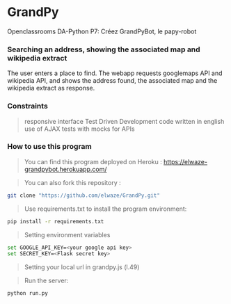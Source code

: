# GrandPy
Openclassrooms DA-Python P7: 
Créez GrandPyBot, le papy-robot

### Searching an address, showing the associated map and wikipedia extract

The user enters a place to find.
The webapp requests googlemaps API and wikipedia API, and shows the address found, the associated map and the wikipedia extract as response.

### Constraints

>responsive interface
>Test Driven Development
>code written in english
>use of AJAX
>tests with mocks for APIs

### How to use this program

> You can find this program deployed on Heroku : https://elwaze-grandpybot.herokuapp.com/

> You can also fork this repository :
```bash
git clone "https://github.com/elwaze/GrandPy.git"
```

> Use requirements.txt to install the program environment:
```bash
pip install -r requirements.txt
```

> Setting environment variables 
```bash
set GOOGLE_API_KEY=<your google api key>
set SECRET_KEY=<Flask secret key>
```

> Setting your local url in grandpy.js (l.49)

> Run the server:
```bash
python run.py
```





